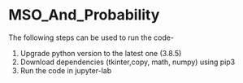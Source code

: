 # MSO_And_Probability

The following steps can be used to run the code-
1) Upgrade python version to the latest one (3.8.5)
2) Download dependencies (tkinter,copy, math, numpy) using pip3
3) Run the code in jupyter-lab
